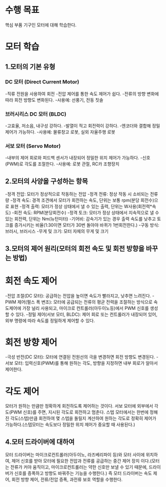 # 수행 목표
핵심 부품 기구인 모터에 대해 학습한다.

# 모터 학습
## 1.모터의 기본 유형
### DC 모터 (Direct Current Motor)
-직류 전원을 사용하여 회전
-전압 제어를 통한 속도 제어가 쉽다.
-전류의 방향 변화에 따라 회전 방향도 변화된다.
-사용예: 선풍기, 전동 칫솔
### 브러시리스 DC 모터 (BLDC)
-고효율, 저소음, 내구성 강하다.
-발열이 적고 회전력이 강하다.
-엔코더와 결합해 정밀 제어가 가능하다.
-사용예: 물류창고 로봇, 실외 자율주행 로봇
### 서보 모터 (Servo Motor)
-내부의 제어 회로와 피드백 센서가 내장되어 정밀한 위치 제어가 가능하다.
-신호(PWM)로 각도를 조절한다.
-사용예: 로봇 관절, RC카 조향장치

## 2.모터의 사양을 구성하는 항목
-정격 전압: 모터가 정상적으로 작동하는 전압
-정격 전류: 정상 작동 시 소비되는 전류량
-정격 속도: 경격 조견에서 모터가 회전하는 속도, 단위는 보통 rpm(분당 회전수)으로 표현
-정격 출력: 모터가 정상 상태에서 낼 수 있는 출력, 단위는 W사용(회전력*속도)
-회전 속도: RPM(분당회전수)
-정격 토크: 모터가 정상 상태에서 지속적으로 낼 수 있는 회전력, 단위는 Nm(뉴턴미터)
-기어비: 감속기가 있는 경우 출력 속도를 낮추고 토크를 증가시키는 비율(1:30이면 모터가 30번 돌아야 바퀴가 1번회전한다.)
-구동 방식: 브러시, 브러시스
-무게 및 크기: 모터 자체의 무게 및 크기

## 3.모터의 제어 원리(모터의 회전 속도 및 회전 방향을 바꾸는 방법)
# 회전 속도 제어
-전압 조절(DC 모터): 공급하는 전압을 높이면 속도가 빨라지고, 낮추면 느려진다.
-PWM 제어(펄스 폭 변조): 모터에 공급되는 전류의 평균 전력을 조절하는 방식으로 속도제어에 가장 널리 사용되고, 마이크로 컨트롤러(아두이노등)에서 PWM 신호를 생성할 수 있다.
-정밀 제어(서보 모터, BLDC): 제어 회로 또는 컨트롤러가 내장되어 있어, 외부 명령에 따라 속도를 정밀하게 제어할 수 있다.
# 회전 방향 제어
-극성 반전(DC 모터): 모터에 연결된 전원선의 극을 변경하면 회전 방향도 변경된다.
-서보 모터: 입력신호(PWM)를 통해 원하는 각도, 방향을 지정하면 내부 회로가 알아서 제어한다.
# 각도 제어
모터가 원하는 만큼만 정확하게 회전하도록 제어하는 것이다.
서보 모터에 외부에서 각도(PWM 신호)를 주면, 지시된 각도로 회전하고 멈춘다.
스텝 모터에서는 한번에 정해진 각도(스텝)만큼 회전하여 몇 스텝을 돌릴지 계산하여 원하는 각도로 정확히 제어가 가능하다.(스텝모터는 속도보다 정밀한 위치 제어가 중요할 때 사용된다.)

## 4.모터 드라이버에 대하여
모터 드라이버는 마이크로컨트롤러(아두이노, 라즈베리파이 등)와 모터 사이에 위치하여, 제어 신호를 받아 모터에 필요한 전압과 전류를 공급하는 중간 제어 장치 이다.(모터는 전류가 커야 움직이고, 마이크로컨트롤러는 약한 신호만 보낼 수 있기 때문에, 드라이버가 신호를 증폭하고 방향도 바꿔주는 기능을 수행한다.)
즉 모터 드라이버는 속도 제어, 회전 방향 제어, 전류/전압 증폭, 과전류 보호 역할을 수행한다.

